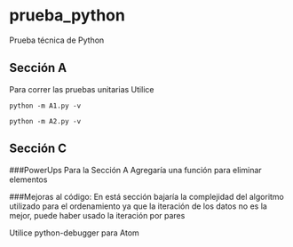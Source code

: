 # prueba_python
Prueba técnica de Python

## Sección A
Para correr las pruebas unitarias Utilice

```
python -m A1.py -v

python -m A2.py -v
```

## Sección C

###PowerUps
Para la Sección A
Agregaría una función para eliminar elementos

###Mejoras al código:
En está sección bajaría la complejidad del algoritmo utilizado para el ordenamiento
ya que la iteración de los datos no es la mejor, puede haber usado la iteración por pares

Utilice python-debugger para Atom
